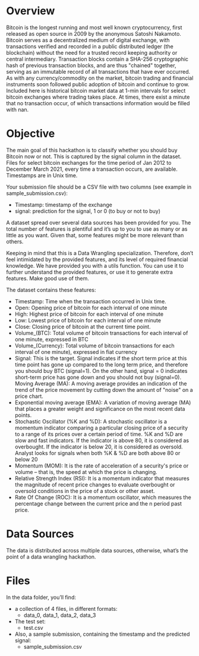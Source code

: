 # Overview

Bitcoin is the longest running and most well known cryptocurrency, first released as open source in 2009 by the anonymous Satoshi Nakamoto. Bitcoin serves as a decentralized medium of digital exchange, with transactions verified and recorded in a public distributed ledger (the blockchain) without the need for a trusted record keeping authority or central intermediary. Transaction blocks contain a SHA-256 cryptographic hash of previous transaction blocks, and are thus "chained" together, serving as an immutable record of all transactions that have ever occurred.
As with any currency/commodity on the market, bitcoin trading and financial instruments soon followed public adoption of bitcoin and continue to grow. Included here is historical bitcoin market data at 1-min intervals for select bitcoin exchanges where trading takes place. At times, there exist a minute that no transaction occur, of which transactions information would be filled with nan.

# Objective

The main goal of this hackathon is to classify whether you should buy Bitcoin now or not. This is captured by the signal column in the dataset. Files for select bitcoin exchanges for the time period of Jan 2012 to December March 2021, every time a transaction occurs, are available. Timestamps are in Unix time. 

Your submission file should be a CSV file with two columns (see example in sample_submission.csv):
- Timestamp: timestamp of the exchange
- signal: prediction for the signal, 1 or 0 (to buy or not to buy)

A dataset spread over several data sources has been provided for you. The total number of features is plentiful and it’s up to you to use as many or as little as you want. Given that, some features might be more relevant than others. 

Keeping in mind that this is a Data Wrangling specialization. Therefore, don’t feel intimidated by the provided features, and its level of required financial knowledge. We have provided you with a utils function. You can use it to further understand the provided features, or use it to generate extra features. Make good use of them.

The dataset contains these features:
- Timestamp: Time when the transaction occurred in Unix time.
- Open: Opening price of bitcoin for each interval of one minute
- High: Highest price of bitcoin for each interval of one minute
- Low: Lowest price of bitcoin for each interval of one minute
- Close: Closing price of bitcoin at the current time point.
- Volume_(BTC): Total volume of bitcoin transactions for each interval of one minute, expressed in BTC
- Volume_(Currency): Total volume of bitcoin transactions for each interval of one minute), expressed in fiat currency
- Signal: This is the target. Signal indicates if the short term price at this time point has gone up compared to the long term price, and therefore you should buy BTC (signal=1). On the other hand, signal = 0 indicates short-term price has gone down and you should not buy (signal=0).
Moving Average (MA): A moving average provides an indication of the trend of the price movement by cutting down the amount of "noise" on a price chart.
- Exponential moving average (EMA): A variation of moving average (MA) that places a greater weight and significance on the most recent data points.
- Stochastic Oscillator (%K and %D): A stochastic oscillator is a momentum indicator comparing a particular closing price of a security to a range of its prices over a certain period of time. %K and %D are slow and fast indicators.
If the indicator is above 80, it is considered as overbought. If the indicator is below 20, it is considered as oversold. Analyst looks for signals when both %K & %D are both above 80 or below 20
- Momentum (MOM): It is the rate of acceleration of a security's price or volume – that is, the speed at which the price is changing.
- Relative Strength Index (RSI): It is a momentum indicator that measures the magnitude of recent price changes to evaluate overbought or oversold conditions in the price of a stock or other asset.
- Rate Of Change (ROC): It is a momentum oscillator, which measures the percentage change between the current price and the n period past price.

# Data Sources

The data is distributed across multiple data sources, otherwise, what’s the point of a data wrangling hackathon.

# Files
In the data folder, you’ll find:
 - a collection of 4 files, in different formats:
    - data_0, data_1, data_2, data_3
- The test set:
    - test.csv
- Also, a sample submission, containing the timestamp and the predicted signal:
    - sample_submission.csv
